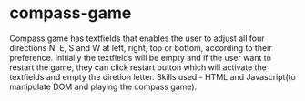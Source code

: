 # compass-game
Compass game has textfields that enables the user to adjust all four directions N, E, S and W at left, right, top or bottom, according to their preference. 
Initially the textfields will be empty and if the user want to restart the game, they can click restart button which will activate the textfields and empty the diretion letter.
Skills used - HTML and Javascript(to manipulate DOM and playing the compass game).
